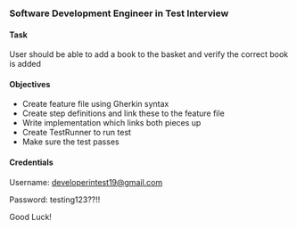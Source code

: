### Software Development Engineer in Test Interview

#### Task 
User should be able to add a book to the basket and verify the correct book is added

#### Objectives
- Create feature file using Gherkin syntax
- Create step definitions and link these to the feature file
- Write implementation which links both pieces up
- Create TestRunner to run test 
- Make sure the test passes

#### Credentials

Username: developerintest19@gmail.com

Password: testing123??!!

Good Luck!
